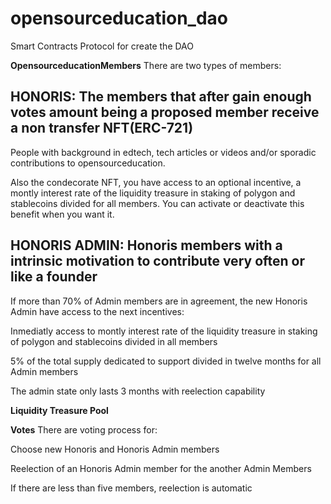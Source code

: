 # opensourceducation_dao
Smart Contracts Protocol for create the DAO


**OpensourceducationMembers**
There are two types of members: 

## HONORIS: The members that after gain enough votes amount being a proposed member receive a non transfer NFT(ERC-721)

People with background in edtech, tech articles or videos and/or sporadic contributions to opensourceducation.

Also the condecorate NFT, you have access to an optional incentive, a montly interest rate of the liquidity treasure in staking of polygon and stablecoins divided for all members. You can activate or deactivate this benefit when you want it.

## HONORIS ADMIN: Honoris members with a intrinsic motivation to contribute very often or like a founder

If more than 70% of Admin members are in agreement, the new Honoris Admin have access to the next incentives:

Inmediatly access to montly interest rate of the liquidity treasure in staking of polygon and stablecoins divided in all members

5% of the total supply dedicated to support divided in twelve months for all Admin members

The admin state only lasts 3 months with reelection capability

**Liquidity Treasure Pool**


**Votes**
There are voting process for:

Choose new Honoris and Honoris Admin members

Reelection of an Honoris Admin member for the another Admin Members

If there are less than five members, reelection is automatic



